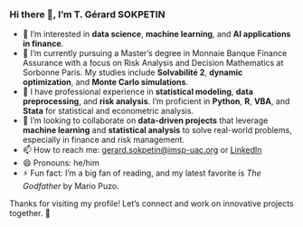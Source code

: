 ### Hi there 👋, I’m T. Gérard SOKPETIN

- 👀 I’m interested in **data science**, **machine learning**, and **AI applications in finance**.
- 🌱 I’m currently pursuing a Master’s degree in Monnaie Banque Finance Assurance with a focus on Risk Analysis and Decision Mathematics at Sorbonne Paris. My studies include **Solvabilité 2**, **dynamic optimization**, and **Monte Carlo simulations**.
- 💼 I have professional experience in **statistical modeling**, **data preprocessing**, and **risk analysis**. I’m proficient in **Python**, **R**, **VBA**, and **Stata** for statistical and econometric analysis.
- 💞️ I’m looking to collaborate on **data-driven projects** that leverage **machine learning** and **statistical analysis** to solve real-world problems, especially in finance and risk management.
- 📫 How to reach me: [gerard.sokpetin@imsp-uac.org](mailto:gerard.sokpetin@imsp-uac.org) or [LinkedIn](https://www.linkedin.com/in/gérard-sokpetin)
- 😄 Pronouns: he/him
- ⚡ Fun fact: I’m a big fan of reading, and my latest favorite is *The Godfather* by Mario Puzo.

Thanks for visiting my profile! Let’s connect and work on innovative projects together. 🚀

<!---
TGerardSOKPETIN/TGerardSOKPETIN is a ✨ special ✨ repository because its `README.md` (this file) appears on your GitHub profile.
You can click the Preview link to take a look at your changes.
--->
